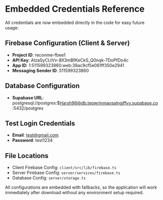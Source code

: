 # Embedded Credentials Reference

All credentials are now embedded directly in the code for easy future usage:

## Firebase Configuration (Client & Server)
- **Project ID**: reconme-fbee1
- **API Key**: AIzaSyCLtVv-8X3mBfKeCkS_Q0nqk-7DoPfDo4c
- **App ID**: 1:511599323860:web:38ac9cf5e061ff350e2941
- **Messaging Sender ID**: 511599323860

## Database Configuration  
- **Supabase URL**: postgresql://postgres:$Harsh98@db.tepwrjnmaosalngjffvy.supabase.co:5432/postgres

## Test Login Credentials
- **Email**: test@gmail.com
- **Password**: test1234

## File Locations
- Client Firebase Config: `client/src/lib/firebase.ts`
- Server Firebase Config: `server/services/firebase.ts`
- Database Config: `server/storage.ts`

All configurations are embedded with fallbacks, so the application will work immediately after download without any environment setup required.